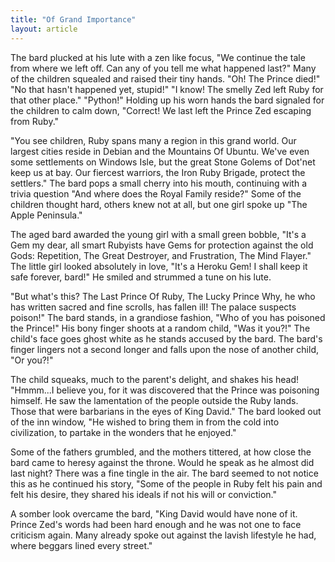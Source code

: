 ```yaml
---
title: "Of Grand Importance"
layout: article
---
```


The bard plucked at his lute with a zen like focus, "We continue the tale from where we left off. Can any of you tell me what happened last?" Many of the children squealed and raised their tiny hands. "Oh! The Prince died!" "No that hasn't happened yet, stupid!" "I know! The smelly Zed left Ruby for that other place." "Python!" Holding up his worn hands the bard signaled for the children to calm down, "Correct! We last left the Prince Zed escaping from Ruby."

"You see children, Ruby spans many a region in this grand world. Our largest cities reside in Debian and the Mountains Of Ubuntu. We've even some settlements on Windows Isle, but the great Stone Golems of Dot'net keep us at bay. Our fiercest warriors, the Iron Ruby Brigade, protect the settlers." The bard pops a small cherry into his mouth, continuing with a trivia question "And where does the Royal Family reside?" Some of the children thought hard, others knew not at all, but one girl spoke up "The Apple Peninsula."

The aged bard awarded the young girl with a small green bobble, "It's a Gem my dear, all smart Rubyists have Gems for protection against the old Gods: Repetition, The Great Destroyer, and Frustration, The Mind Flayer." The little girl looked absolutely in love, "It's a Heroku Gem! I shall keep it safe forever, bard!" He smiled and strummed a tune on his lute.

"But what's this? The Last Prince Of Ruby, The Lucky Prince Why, he who has written sacred and fine scrolls, has fallen ill! The palace suspects poison!" The bard stands, in a grandiose fashion, "Who of you has poisoned the Prince!" His bony finger shoots at a random child, "Was it you?!" The child's face goes ghost white as he stands accused by the bard. The bard's finger lingers not a second longer and falls upon the nose of another child, "Or you?!"

The child squeaks, much to the parent's delight, and shakes his head! "Hmmm...I believe you, for it was discovered that the Prince was poisoning himself. He saw the lamentation of the people outside the Ruby lands. Those that were barbarians in the eyes of King David." The bard looked out of the inn window, "He wished to bring them in from the cold into civilization, to partake in the wonders that he enjoyed."

Some of the fathers grumbled, and the mothers tittered, at how close the bard came to heresy against the throne. Would he speak as he almost did last night? There was a fine tingle in the air. The bard seemed to not notice this as he continued his story, "Some of the people in Ruby felt his pain and felt his desire, they shared his ideals if not his will or conviction."

A somber look overcame the bard, "King David would have none of it. Prince Zed's words had been hard enough and he was not one to face criticism again. Many already spoke out against the lavish lifestyle he had, where beggars lined every street."
